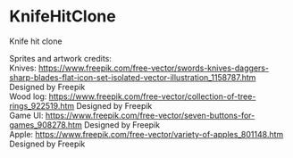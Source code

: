 # KnifeHitClone
Knife hit clone

Sprites and artwork credits:  
Knives: https://www.freepik.com/free-vector/swords-knives-daggers-sharp-blades-flat-icon-set-isolated-vector-illustration_1158787.htm Designed by Freepik  
Wood log: https://www.freepik.com/free-vector/collection-of-tree-rings_922519.htm Designed by Freepik  
Game UI: https://www.freepik.com/free-vector/seven-buttons-for-games_908278.htm Designed by Freepik  
Apple: https://www.freepik.com/free-vector/variety-of-apples_801148.htm Designed by Freepik  


